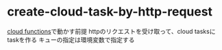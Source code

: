 # create-cloud-task-by-http-request


[cloud functions](https://cloud.google.com/functions?hl=ja)で動かす前提
httpのリクエストを受け取って、cloud tasksにtaskを作る
キューの指定は環境変数で指定する
